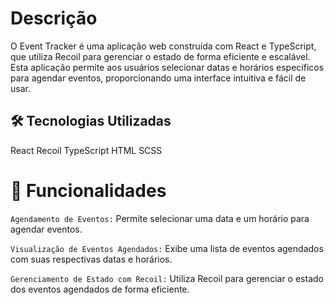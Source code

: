 # Descrição
O Event Tracker é uma aplicação web construída com React e TypeScript, que utiliza Recoil para gerenciar o estado de forma eficiente e escalável. Esta aplicação permite aos usuários selecionar datas e horários específicos para agendar eventos, proporcionando uma interface intuitiva e fácil de usar.

## 🛠 Tecnologias Utilizadas
React
Recoil
TypeScript
HTML
SCSS

# :hammer: Funcionalidades
`Agendamento de Eventos:`
Permite selecionar uma data e um horário para agendar eventos.

`Visualização de Eventos Agendados:`
Exibe uma lista de eventos agendados com suas respectivas datas e horários.

`Gerenciamento de Estado com Recoil:`
Utiliza Recoil para gerenciar o estado dos eventos agendados de forma eficiente.

